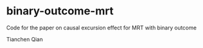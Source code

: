 # binary-outcome-mrt
Code for the paper on causal excursion effect for MRT with binary outcome

Tianchen Qian
